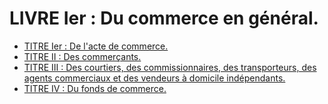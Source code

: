 # LIVRE Ier : Du commerce en général.

- [TITRE Ier : De l'acte de commerce.](titre-ier)
- [TITRE II : Des commerçants.](titre-ii)
- [TITRE III : Des courtiers, des commissionnaires, des transporteurs, des agents commerciaux et des vendeurs à domicile indépendants.](titre-iii)
- [TITRE IV : Du fonds de commerce.](titre-iv)
